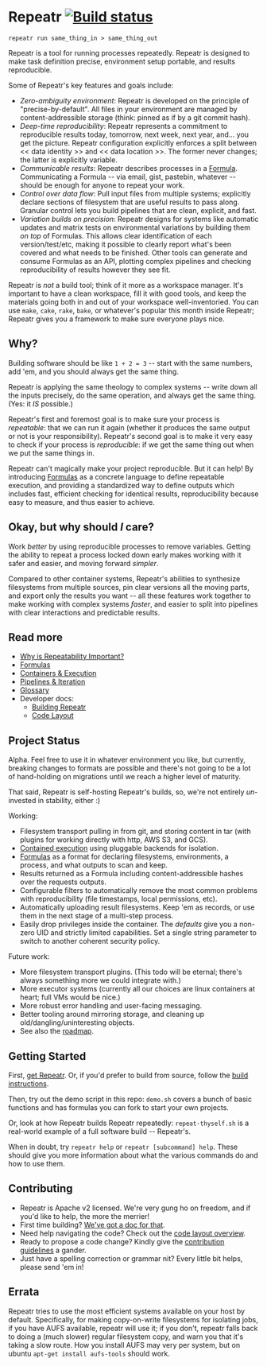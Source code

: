 # Repeatr [![Build status](https://img.shields.io/travis/polydawn/repeatr/master.svg?style=flat-square)](https://travis-ci.org/polydawn/repeatr)

```
repeatr run same_thing_in > same_thing_out
```

Repeatr is a tool for running processes repeatedly.  Repeatr is designed to make task definition precise, environment setup portable, and results reproducible.

Some of Repeatr's key features and goals include:

- *Zero-ambiguity environment*: Repeatr is developed on the principle of "precise-by-default".  All files in your environment are managed by content-addressible storage (think: pinned as if by a git commit hash).
- *Deep-time reproducibility*: Repeatr represents a commitment to reproducible results today, tomorrow, next week, next year, and... you get the picture.  Repeatr configuration explicitly enforces a split between << data identity >> and << data location >>.  The former never changes; the latter is explicitly variable.
- *Communicable results*: Repeatr describes processes in a [Formula](doc/formulas.md).  Communicating a Formula -- via email, gist, pastebin, whatever -- should be enough for anyone to repeat your work.
- *Control over data flow*: Pull input files from multiple systems; explicitly declare sections of filesystem that are useful results to pass along.  Granular control lets you build pipelines that are clean, explicit, and fast.
- *Variation builds on precision*: Repeatr designs for systems like automatic updates and matrix tests on environmental variations by building them *on top* of Formulas.  This allows clear identification of each version/test/etc, making it possible to clearly report what's been covered and what needs to be finished.  Other tools can generate and consume Formulas as an API, plotting complex pipelines and checking reproducibility of results however they see fit.

Repeatr is *not* a build tool; think of it more as a workspace manager.
It's important to have a clean workspace, fill it with good tools, and keep the materials going both in and out of your workspace well-inventoried.
You can use `make`, `cake`, `rake`, `bake`, or whatever's popular this month inside Repeatr; Repeatr gives you a framework to make sure everyone plays nice.



Why?
----

Building software should be like `1 + 2 = 3` -- start with the same numbers,
add 'em, and you should always get the same thing.

Repeatr is applying the same theology to complex systems -- write down all the
inputs precisely, do the same operation, and always get the same thing.
(Yes: it *IS* possible.)

Repeatr's first and foremost goal is to make sure your process is *repeatable*:
that we can run it again (whether it produces the same output or not is your responsibility).
Repeatr's second goal is to make it very easy to check if your process is *reproducible*:
if we get the same thing out when we put the same things in.

Repeatr can't magically make your project reproducible.  But it can help!
By introducing [Formulas](doc/formulas.md) as a concrete language to define repeatable execution,
and providing a standardized way to define outputs which includes fast, efficient checking for identical results,
reproducibility because easy to measure, and thus easier to achieve.



Okay, but why should *I* care?
----------------------------

Work *better* by using reproducible processes to remove variables.
Getting the ability to repeat a process locked down early makes working with it safer and easier,
and moving forward *simpler*.

Compared to other container systems,
Repeatr's abilities to synthesize filesystems from multiple sources,
pin clear versions all the moving parts,
and export only the results you want --
all these features work together to make working with complex systems *faster*,
and easier to split into pipelines with clear interactions and predictable results.



Read more
---------

- [Why is Repeatability Important?](doc/why-repeat.md)
- [Formulas](doc/formulas.md)
- [Containers & Execution](doc/containers.md)
- [Pipelines & Iteration](doc/continuity.md)
- [Glossary](doc/glossary.md)
- Developer docs:
  - [Building Repeatr](doc/dev/building-repeatr.md)
  - [Code Layout](doc/dev/code-layout.md)



Project Status
--------------

Alpha.  Feel free to use it in whatever environment you like, but currently,
breaking changes to formats are possible and there's not going to be a lot of
hand-holding on migrations until we reach a higher level of maturity.

That said, Repeatr is self-hosting Repeatr's builds, so, we're not entirely
*un*-invested in stability, either :)

Working:

- Filesystem transport pulling in from git, and storing content in tar (with plugins for working directly with http, AWS S3, and GCS).
- [Contained execution](doc/containers.md) using pluggable backends for isolation.
- [Formulas](doc/formulas.md) as a format for declaring filesystems, environments, a process, and what outputs to scan and keep.
- Results returned as a Formula including content-addressible hashes over the requests outputs.
- Configurable filters to automatically remove the most common problems with reproducibility (file timestamps, local permissions, etc).
- Automatically uploading result filesystems.  Keep 'em as records, or use them in the next stage of a multi-step process.
- Easily drop privileges inside the container.  The *defaults* give you a non-zero UID and strictly limited capabilities.  Set a single string parameter to switch to another coherent security policy.

Future work:

- More filesystem transport plugins.  (This todo will be eternal; there's always something more we could integrate with.)
- More executor systems (currently all our choices are linux containers at heart; full VMs would be nice.)
- More robust error handling and user-facing messaging.
- Better tooling around mirroring storage, and cleaning up old/dangling/uninteresting objects.
- See also the [roadmap](ROADMAP.md).



Getting Started
---------------

First, [get Repeatr](http://repeatr.io/install).
Or, if you'd prefer to build from source, follow the [build instructions](doc/dev/building-repeatr.md).

Then, try out the demo script in this repo: `demo.sh` covers a bunch of basic functions
and has formulas you can fork to start your own projects.

Or, look at how Repeatr builds Repeatr repeatedly: `repeat-thyself.sh` is a real-world example
of a full software build -- Repeatr's.

When in doubt, try `repeatr help` or `repeatr [subcommand] help`.
These should give you more information about what the various commands do and how to use them.



Contributing
------------

- Repeatr is Apache v2 licensed.  We're very gung ho on freedom, and if you'd like to help, the more the merrier!
- First time building?  [We've got a doc for that](doc/dev/building-repeatr.md).
- Need help navigating the code?  Check out the [code layout overview](doc/dev/code-layout.md).
- Ready to propose a code change?  Kindly give the [contribution guidelines](CONTRIBUTING.md) a gander.
- Just have a spelling correction or grammar nit?  Every little bit helps, please send 'em in!



Errata
------

Repeatr tries to use the most efficient systems available on your host by default.
Specifically, for making copy-on-write filesystems for isolating jobs, if you have AUFS available,
repeatr will use it; if you don't, repeatr falls back to doing a (much slower) regular filesystem copy,
and warn you that it's taking a slow route.
How you install AUFS may very per system, but on ubuntu `apt-get install aufs-tools` should work.
